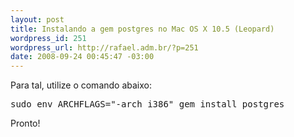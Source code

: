 ```yaml
--- 
layout: post
title: Instalando a gem postgres no Mac OS X 10.5 (Leopard)
wordpress_id: 251
wordpress_url: http://rafael.adm.br/?p=251
date: 2008-09-24 00:45:47 -03:00
---
```

Para tal, utilize o comando abaixo:
<pre lang="bash">sudo env ARCHFLAGS="-arch i386" gem install postgres</pre>

Pronto!

